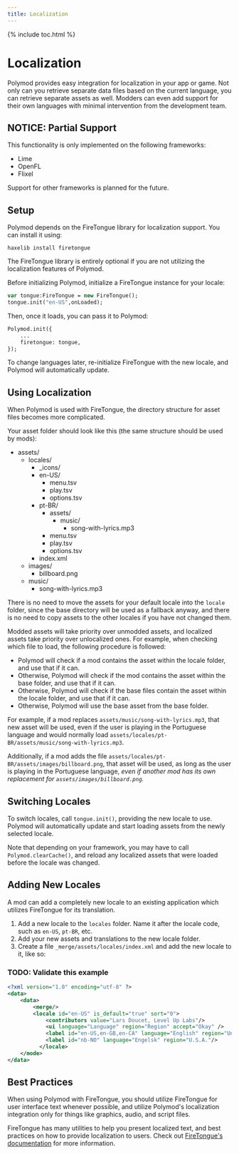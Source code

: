 ```yaml
---
title: Localization
---
```

{% include toc.html %}

# Localization

Polymod provides easy integration for localization in your app or game. Not only can you retrieve separate data files based on the current language, you can retrieve separate assets as well. Modders can even add support for their own languages with minimal intervention from the development team.

## NOTICE: Partial Support

This functionality is only implemented on the following frameworks:

- Lime
- OpenFL
- Flixel

Support for other frameworks is planned for the future.

## Setup

Polymod depends on the FireTongue library for localization support. You can install it using:

```
haxelib install firetongue
```

The FireTongue library is entirely optional if you are not utilizing the localization features of Polymod.

Before initializing Polymod, initialize a FireTongue instance for your locale:

```haxe
var tongue:FireTongue = new FireTongue();
tongue.init("en-US",onLoaded);
```

Then, once it loads, you can pass it to Polymod:

```haxe
Polymod.init({
    ...
    firetongue: tongue,
});
```

To change languages later, re-initialize FireTongue with the new locale, and Polymod will automatically update.

## Using Localization

When Polymod is used with FireTongue, the directory structure for asset files becomes more complicated.

Your asset folder should look like this (the same structure should be used by mods):

- assets/
    - locales/
        - _icons/
        - en-US/
            - menu.tsv
            - play.tsv
            - options.tsv
        - pt-BR/
            - assets/
              - music/
                  - song-with-lyrics.mp3
            - menu.tsv
            - play.tsv
            - options.tsv
        - index.xml
    - images/
        - billboard.png
    - music/
        - song-with-lyrics.mp3

There is no need to move the assets for your default locale into the `locale` folder, since the base directory will be used as a fallback anyway, and there is no need to copy assets to the other locales if you have not changed them.

Modded assets will take priority over unmodded assets, and localized assets take priority over unlocalized ones. For example, when checking which file to load, the following procedure is followed:

* Polymod will check if a mod contains the asset within the locale folder, and use that if it can.
* Otherwise, Polymod will check if the mod contains the asset within the base folder, and use that if it can.
* Otherwise, Polymod will check if the base files contain the asset within the locale folder, and use that if it can.
* Otherwise, Polymod will use the base asset from the base folder.

For example, if a mod replaces `assets/music/song-with-lyrics.mp3`, that new asset will be used, even if the user is playing in the Portuguese language and would normally load `assets/locales/pt-BR/assets/music/song-with-lyrics.mp3`.

Additionally, if a mod adds the file `assets/locales/pt-BR/assets/images/billboard.png`, that asset will be used, as long as the user is playing in the Portuguese language, *even if another mod has its own replacement for `assets/images/billboard.png`.*

## Switching Locales

To switch locales, call `tongue.init()`, providing the new locale to use. Polymod will automatically update and start loading assets from the newly selected locale.

Note that depending on your framework, you may have to call `Polymod.clearCache()`, and reload any localized assets that were loaded before the locale was changed.

## Adding New Locales

A mod can add a completely new locale to an existing application which utilizes FireTongue for its translation.

1. Add a new locale to the `locales` folder. Name it after the locale code, such as `en-US`, `pt-BR`, etc.
2. Add your new assets and translations to the new locale folder.
3. Create a file `_merge/assets/locales/index.xml` and add the new locale to it, like so:

### TODO: Validate this example

```xml
<?xml version="1.0" encoding="utf-8" ?>
<data>
    <data>
        <merge/>
        <locale id="en-US" is_default="true" sort="0">	
	      	<contributors value="Lars Doucet, Level Up Labs"/>
	      	<ui language="Language" region="Region" accept="Okay" />
	      	<label id="en-US,en-GB,en-CA" language="English" region="United States"/>
	      	<label id="nb-NO" language="Engelsk" region="U.S.A."/>
	      </locale>
    </mode>
</data>
```

## Best Practices

When using Polymod with FireTongue, you should utilize FireTongue for user interface text whenever possible, and utilize Polymod's  localization integration only for things like graphics, audio, and script files.

FireTongue has many utilities to help you present localized text, and best practices on how to provide localization to users. Check out [FireTongue's documentation](https://github.com/larsiusprime/firetongue#advanced-use) for more information.
